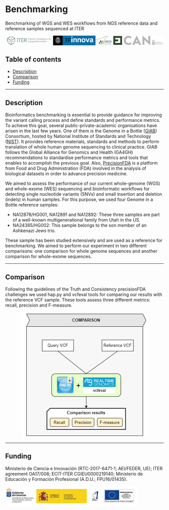 # Benchmarking
Benchmarking of WGS and WES workflows from NGS reference data and reference samples sequenced at ITER 

![](https://github.com/genomicsITER/benchmarking/blob/master/images/funding_1.png)

## Table of contents

* [Description](#description)
* [Comparison](#comparison)
* [Funding](#funding)

---

## Description

Bioinformatics benchmarking is essential to provide guidance for improving the variant calling process and define standards and performance metrics. To achieve this goal, several public-private-academic organisations have arisen in the last few years. One of them is the Genome in a Bottle ([GIAB](https://jimb.stanford.edu/giab)) Consortium, hosted by National Institute of Standards and Technology ([NIST](https://www.nist.gov/)). It provides reference materials, standards and methods to perform translation of whole human genome sequencing to clinical practice. GIAB follows the Global Alliance for Genomics and Health (GA4GH) recommendations to standardise performance metrics and tools that enables to accomplish the previous goal. Also, [PrecisionFDA](https://precision.fda.gov/) is a platform from Food and Drug Administration (FDA) involved in the analysis of biological datasets in order to advance precision medicine.

We aimed to assess the performance of our current whole-genome (WGS) and whole-exome (WES) sequencing and bioinformatic workflows for detecting single nucleotide variants (SNVs) and small insertion and deletion (indels) in human samples. For this purpose, we used four Genome in a Bottle reference samples:

* NA12878/HG001, NA12891 and NA12892: These three samples are part of a well-known multigenerational family from Utah in the US.
* NA24385/HG002: This sample belongs to the son member of an Ashkenazi Jews trio.

These sample has been studied extensively and are used as a reference for benchmarking. We aimed to perform our experiment in two different comparisons: one comparison for whole genome sequences and another comparison for whole-exome sequences.

---

## Comparison

Following the guidelines of the Truth and Consistency precisionFDA challenges we used hap.py and vcfeval tools for comparing our results with the reference VCF sample. These tools assess three different metrics: recall, precision and F-measure.

<p align="center">
  <img src="https://github.com/genomicsITER/benchmarking/blob/master/images/comparison.png">
</p>

---

## Funding

Ministerio de Ciencia e Innovación (RTC-2017-6471-1; AEI/FEDER, UE); ITER agreement OA17/008; ECIT-ITER CGIEU0000219140; Ministerio de Educación y Formación Profesional (A.D.U.; FPU16/01435).

![](https://github.com/genomicsITER/benchmarking/blob/master/images/funding_2.png)

